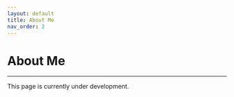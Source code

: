 ```yaml
---
layout: default
title: About Me
nav_order: 2
---
```


# About Me

---

This page is currently under development.


